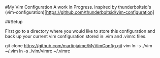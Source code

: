 #My Vim Configuration
A work in Progress. Inspired by thunderboltsid's (vim-configuration)[https://github.com/thunderboltsid/vim-configuration]

##Setup

First go to a directory where you would like to store this configuration and 
back up your current vim configuration stored in .vim and .vimrc files. 

git clone https://github.com/martinjaime/MyVimConfig.git vim
ln -s ./vim ~/.vim
ln -s ./vim/vimrc ~/.vimrc
